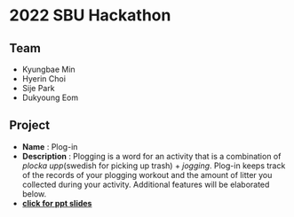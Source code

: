 # 2022 SBU Hackathon

## Team

-   Kyungbae Min
-   Hyerin Choi
-   Sije Park
-   Dukyoung Eom

## Project
- **Name** : Plog-in
- **Description** : Plogging is a word for an activity that is a combination of *plocka upp*(swedish for picking up trash) + *jogging*. Plog-in keeps track of the records of your plogging workout and the amount of litter you collected during your activity. Additional features will be elaborated below.
- **[click for ppt slides](https://drive.google.com/file/d/1fsIfct5neOuRiCDy_9tiQsa2yzJH2uhD/view?usp=sharing)**


